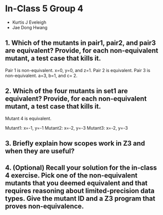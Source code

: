 # In-Class 5 Group 4

* Kurtis J Eveleigh
* Jae Dong Hwang


## 1. Which of the mutants in pair1, pair2, and pair3 are equivalent? Provide, for each non-equivalent mutant, a test case that kills it.
Pair 1 is non-equivalent. x=0, y=0, and z=1.
Pair 2 is equivalent. 
Pair 3 is non-equivalent. a=3, b=1, and c= 2.

## 2. Which of the four mutants in set1 are equivalent? Provide, for each non-equivalent mutant, a test case that kills it.

Mutant 4 is equivalent.

Mutant1: x=-1, y=-1
Mutant2: x=-2, y=-3
Mutant3: x=-2, y=-3

## 3. Briefly explain how scopes work in Z3 and when they are useful?


## 4. (Optional) Recall your solution for the in-class 4 exercise. Pick one of the non-equivalent mutants that you deemed equivalent and that requires reasoning about limited-precision data types. Give the mutant ID and a Z3 program that proves non-equivalence.

